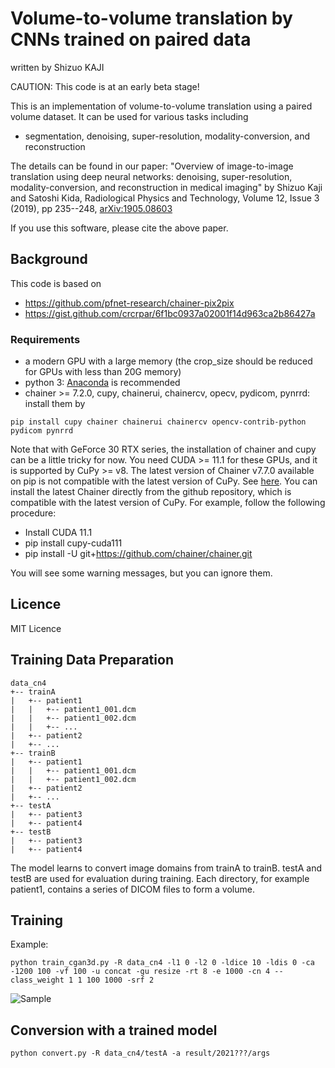 Volume-to-volume translation by CNNs trained on paired data
=============
written by Shizuo KAJI

CAUTION: This code is at an early beta stage!

This is an implementation of volume-to-volume translation using a paired volume dataset.
It can be used for various tasks including
- segmentation, denoising, super-resolution, modality-conversion, and reconstruction

The details can be found in our paper:
"Overview of image-to-image translation using deep neural networks: denoising, super-resolution, modality-conversion, and reconstruction in medical imaging"
by Shizuo Kaji and Satoshi Kida, Radiological Physics and Technology,  Volume 12, Issue 3 (2019), pp 235--248,
[arXiv:1905.08603](https://arxiv.org/abs/1905.08603)

If you use this software, please cite the above paper.

## Background
This code is based on 
- https://github.com/pfnet-research/chainer-pix2pix
- https://gist.github.com/crcrpar/6f1bc0937a02001f14d963ca2b86427a

### Requirements
- a modern GPU with a large memory (the crop_size should be reduced for GPUs with less than 20G memory)
- python 3: [Anaconda](https://anaconda.org) is recommended
- chainer >= 7.2.0, cupy, chainerui, chainercv, opecv, pydicom, pynrrd: install them by
```
pip install cupy chainer chainerui chainercv opencv-contrib-python pydicom pynrrd
```

Note that with GeForce 30 RTX series, 
the installation of chainer and cupy can be a little tricky for now.
You need CUDA >= 11.1 for these GPUs, and it is supported by CuPy >= v8.
The latest version of Chainer v7.7.0 available on pip is not compatible with the latest version of CuPy.
See [here](https://github.com/chainer/chainer/pull/8583).
You can install the latest Chainer directly from the github repository, which is compatible with the latest version of CuPy.
For example, follow the following procedure:
- Install CUDA 11.1
- pip install cupy-cuda111
- pip install -U git+https://github.com/chainer/chainer.git

You will see some warning messages, but you can ignore them.

## Licence
MIT Licence

## Training Data Preparation
```
data_cn4
+-- trainA
|   +-- patient1
|   |   +-- patient1_001.dcm
|   |   +-- patient1_002.dcm
|   |   +-- ...
|   +-- patient2
|   +-- ...
+-- trainB
|   +-- patient1
|   |   +-- patient1_001.dcm
|   |   +-- patient1_002.dcm
|   +-- patient2
|   +-- ...
+-- testA
|   +-- patient3
|   +-- patient4
+-- testB
|   +-- patient3
|   +-- patient4
```
The model learns to convert image domains from trainA to trainB.
testA and testB are used for evaluation during training.
Each directory, for example patient1, contains a series of DICOM files to form a volume.


## Training
Example:

    python train_cgan3d.py -R data_cn4 -l1 0 -l2 0 -ldice 10 -ldis 0 -ca -1200 100 -vf 100 -u concat -gu resize -rt 8 -e 1000 -cn 4 --class_weight 1 1 100 1000 -srf 2

![Sample](https://github.com/shizuo-kaji/pix2pix3d/blob/main/demo/count0010000.jpg?raw=true)


## Conversion with a trained model

    python convert.py -R data_cn4/testA -a result/2021???/args



